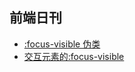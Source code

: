 ## 前端日刊

* [:focus-visible 伪类](https://www.zhangxinxu.com/wordpress/2019/03/css-focus-visible/)
* [交互元素的:focus-visible](https://zhuanlan.zhihu.com/p/33714597)
